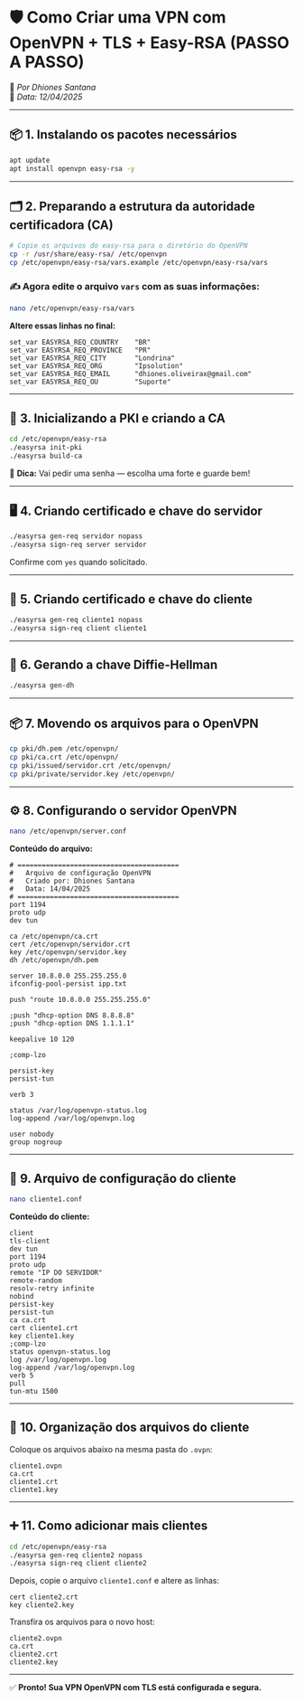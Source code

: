 # 🛡️ Como Criar uma VPN com OpenVPN + TLS + Easy-RSA (PASSO A PASSO)

🎥 _Por Dhiones Santana_  
📆 _Data: 12/04/2025_

---

## 📦 1. Instalando os pacotes necessários

```bash
apt update
apt install openvpn easy-rsa -y
```

---

## 🗂️ 2. Preparando a estrutura da autoridade certificadora (CA)

```bash
# Copie os arquivos do easy-rsa para o diretório do OpenVPN
cp -r /usr/share/easy-rsa/ /etc/openvpn
cp /etc/openvpn/easy-rsa/vars.example /etc/openvpn/easy-rsa/vars
```

### ✍️ Agora edite o arquivo `vars` com as suas informações:

```bash
nano /etc/openvpn/easy-rsa/vars
```

**Altere essas linhas no final:**

```
set_var EASYRSA_REQ_COUNTRY    "BR"
set_var EASYRSA_REQ_PROVINCE   "PR"
set_var EASYRSA_REQ_CITY       "Londrina"
set_var EASYRSA_REQ_ORG        "Ipsolution"
set_var EASYRSA_REQ_EMAIL      "dhiones.oliveirax@gmail.com"
set_var EASYRSA_REQ_OU         "Suporte"
```

---

## 🔐 3. Inicializando a PKI e criando a CA

```bash
cd /etc/openvpn/easy-rsa
./easyrsa init-pki
./easyrsa build-ca
```

📝 **Dica:** Vai pedir uma senha — escolha uma forte e guarde bem!

---

## 🖥️ 4. Criando certificado e chave do servidor

```bash
./easyrsa gen-req servidor nopass
./easyrsa sign-req server servidor
```

Confirme com `yes` quando solicitado.

---

## 👤 5. Criando certificado e chave do cliente

```bash
./easyrsa gen-req cliente1 nopass
./easyrsa sign-req client cliente1
```

---

## 📁 6. Gerando a chave Diffie-Hellman

```bash
./easyrsa gen-dh
```

---

## 📦 7. Movendo os arquivos para o OpenVPN

```bash
cp pki/dh.pem /etc/openvpn/
cp pki/ca.crt /etc/openvpn/
cp pki/issued/servidor.crt /etc/openvpn/
cp pki/private/servidor.key /etc/openvpn/
```

---

## ⚙️ 8. Configurando o servidor OpenVPN

```bash
nano /etc/openvpn/server.conf
```

**Conteúdo do arquivo:**

```
# ========================================
#   Arquivo de configuração OpenVPN
#   Criado por: Dhiones Santana
#   Data: 14/04/2025
# ========================================
port 1194
proto udp
dev tun

ca /etc/openvpn/ca.crt
cert /etc/openvpn/servidor.crt
key /etc/openvpn/servidor.key
dh /etc/openvpn/dh.pem

server 10.8.0.0 255.255.255.0
ifconfig-pool-persist ipp.txt

push "route 10.8.0.0 255.255.255.0"

;push "dhcp-option DNS 8.8.8.8"
;push "dhcp-option DNS 1.1.1.1"

keepalive 10 120

;comp-lzo

persist-key
persist-tun

verb 3

status /var/log/openvpn-status.log
log-append /var/log/openvpn.log

user nobody
group nogroup
```

---

## 🧳 9. Arquivo de configuração do cliente

```bash
nano cliente1.conf
```

**Conteúdo do cliente:**

```
client
tls-client
dev tun
port 1194
proto udp
remote "IP DO SERVIDOR"
remote-random
resolv-retry infinite
nobind
persist-key
persist-tun
ca ca.crt
cert cliente1.crt
key cliente1.key
;comp-lzo
status openvpn-status.log
log /var/log/openvpn.log
log-append /var/log/openvpn.log
verb 5
pull
tun-mtu 1500
```

---

## 📁 10. Organização dos arquivos do cliente

Coloque os arquivos abaixo na mesma pasta do `.ovpn`:

```
cliente1.ovpn
ca.crt
cliente1.crt
cliente1.key
```

---

## ➕ 11. Como adicionar mais clientes

```bash
cd /etc/openvpn/easy-rsa
./easyrsa gen-req cliente2 nopass
./easyrsa sign-req client cliente2
```

Depois, copie o arquivo `cliente1.conf` e altere as linhas:

```
cert cliente2.crt
key cliente2.key
```

Transfira os arquivos para o novo host:

```
cliente2.ovpn
ca.crt
cliente2.crt
cliente2.key
```

---

✅ **Pronto! Sua VPN OpenVPN com TLS está configurada e segura.**
